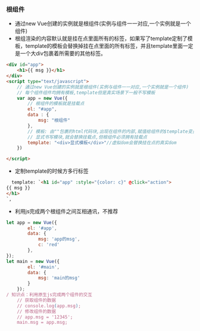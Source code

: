### 根组件

- 通过new Vue创建的实例就是根组件(实例与组件一一对应,一个实例就是一个组件)
- 根组渲染的内容默认就是挂在点里面所有的标签，如果写了template定制了模板，template的模板会替换掉挂在点里面的所有标签，并且template里面一定是一个大div包裹着所需要的其他标签。

```html
<div id="app">
    <h1>{{ msg }}</h1>
</div>
<script type="text/javascript">
	// 通过new Vue创建的实例就是根组件(实例与组件一一对应,一个实例就是一个组件)
	// 每个组件组件均拥有模板,template但是真实场景下一般不写模板
	var app = new Vue({
		// 根组件的模板就是挂载点
		el: "#app",
		data : {
			msg: "根组件"
		},
		// 模板: 由""包裹的html代码块,出现在组件的内部,赋值给组件的$template变量
		// 显式书写模块,就会替换挂载点,但根组件必须拥有挂载点
		template: "<div>显式模板</div>"//虚拟dom会替换挂在点的真实dom
	})

</script>
```

- 定制template的时候方多行标签

```html
  template: `<h1 id="app" :style="{color: c}" @click="action">
{{ msg }}
</h1>
`,
```

- 利用js完成两个根组件之间互相通讯，不推荐

```js
let app = new Vue({
        el: '#app',
        data: {
            msg: 'app的msg',
            c: 'red'
        },   
});
let main = new Vue({
        el: '#main',
        data: {
            msg: 'main的msg'
        }
    });
/ 知识点：利用原生js完成两个组件的交互
    // 获取组件的数据
    // console.log(app.msg);
    // 修改组件的数据
    // app.msg = '12345';
    main.msg = app.msg;
```